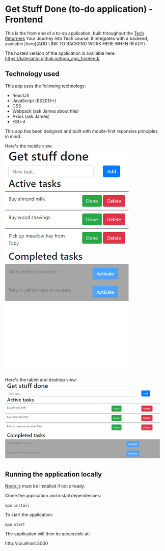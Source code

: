 # Get Stuff Done (to-do application) - Frontend

This is the front end of a to-do application, built throughout the [Tech Returners](https://www.techreturners.com/) Your Journey Into Tech course. It integrates with a backend, available [here](ADD LINK TO BACKEND WORK HERE WHEN READY).

The hosted version of the application is available here: https://katesanto.github.io/todo_app_frontend/

## Technology used

This app uses the following technology:

* ReactJS
* JavaScript (ES2015+)
* CSS
* Webpack (ask James about this)
* Axios (ask James)
* ESLint

This app has been designed and built with mobile-first reponsive principles in mind.

Here's the mobile view:
![Get Stuff Done mobile](https://github.com/KateSanto/todo_app_frontend/blob/master/Documents/Mobile%20view.PNG "Mobile view")


Here's the tablet and desktop view:
![Get Stuff Done desktop](https://github.com/KateSanto/todo_app_frontend/blob/master/Documents/Tablet%20and%20desktop%20view.PNG "Tablet and desktop view")

## Running the application locally

[Node.js](https://nodejs.org/en/) must be installed if not already.

Clone the application and install dependencies:

`npm install`

To start the application:

`npm start`

The application will then be accessible at:

http://localhost:3000